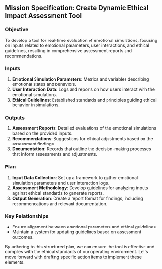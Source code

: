 ## Mission Specification: Create Dynamic Ethical Impact Assessment Tool

### Objective
To develop a tool for real-time evaluation of emotional simulations, focusing on inputs related to emotional parameters, user interactions, and ethical guidelines, resulting in comprehensive assessment reports and recommendations.

### Inputs
1. **Emotional Simulation Parameters**: Metrics and variables describing emotional states and behaviors.
2. **User Interaction Data**: Logs and reports on how users interact with the emotional simulations.
3. **Ethical Guidelines**: Established standards and principles guiding ethical behavior in simulations.

### Outputs
1. **Assessment Reports**: Detailed evaluations of the emotional simulations based on the provided inputs.
2. **Recommendations**: Suggestions for ethical adjustments based on the assessment findings.
3. **Documentation**: Records that outline the decision-making processes that inform assessments and adjustments.

### Plan
1. **Input Data Collection**: Set up a framework to gather emotional simulation parameters and user interaction logs.
2. **Assessment Methodology**: Develop guidelines for analyzing inputs against ethical standards to generate reports.
3. **Output Generation**: Create a report format for findings, including recommendations and relevant documentation.

### Key Relationships
- Ensure alignment between emotional parameters and ethical guidelines.
- Maintain a system for updating guidelines based on assessment outcomes.

By adhering to this structured plan, we can ensure the tool is effective and complies with the ethical standards of our operating environment. Let's move forward with drafting specific action items to implement these elements.